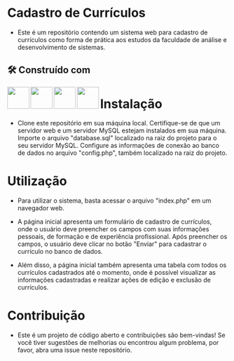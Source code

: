 # Cadastro de Currículos
 - Este é um repositório contendo um sistema web para cadastro de currículos
 como forma de prática aos estudos da faculdade de análise e desenvolvimento de sistemas.
 
 
## 🛠️ Construído com

<img align="left" src="https://cdn.jsdelivr.net/gh/devicons/devicon/icons/html5/html5-original-wordmark.svg" width="50" height="50"/>
<img align="left" src="https://cdn.jsdelivr.net/gh/devicons/devicon/icons/css3/css3-original-wordmark.svg"  width="50" height="50"/>
<img align="left" src="https://cdn.jsdelivr.net/gh/devicons/devicon/icons/php/php-original.svg" width="50" height="50"/>
<img align="left" src="https://cdn.jsdelivr.net/gh/devicons/devicon/icons/mysql/mysql-original-wordmark.svg" width="50" height="50"/>


# Instalação
 - Clone este repositório em sua máquina local.
 Certifique-se de que um servidor web e um servidor MySQL estejam instalados em sua máquina.
 Importe o arquivo "database.sql" localizado na raiz do projeto para o seu servidor MySQL.
 Configure as informações de conexão ao banco de dados no arquivo "config.php", também localizado na raiz do projeto.

# Utilização
- Para utilizar o sistema, basta acessar o arquivo "index.php" em um navegador web.

- A página inicial apresenta um formulário de cadastro de currículos, onde o usuário deve preencher os campos com suas informações pessoais, de formação e de experiência profissional. Após preencher os campos, o usuário deve clicar no botão "Enviar" para cadastrar o currículo no banco de dados.

- Além disso, a página inicial também apresenta uma tabela com todos os currículos cadastrados até o momento, onde é possível visualizar as informações cadastradas e realizar ações de edição e exclusão de currículos.

# Contribuição
- Este é um projeto de código aberto e contribuições são bem-vindas! Se você tiver sugestões de melhorias ou encontrou algum problema, por favor, abra uma issue neste repositório.
